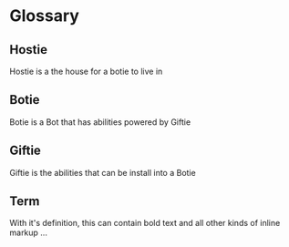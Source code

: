 # Glossary

## Hostie

Hostie is a the house for a botie to live in

## Botie

Botie is a Bot that has abilities powered by Giftie

## Giftie

Giftie is the abilities that can be install into a Botie

## Term

With it's definition, this can contain bold text
and all other kinds of inline markup ...
